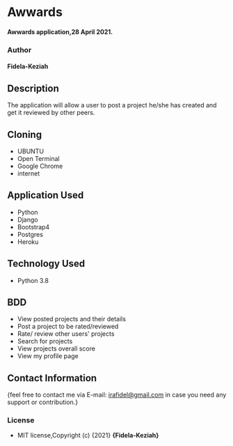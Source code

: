 # Awwards

#### Awwards application,28 April 2021.
### Author

#### Fidela-Keziah

## Description

The application will allow a user to post a project he/she has created and get it reviewed by other peers.

## Cloning

* UBUNTU
* Open Terminal
* Google Chrome
* internet

## Application Used

* Python
* Django
* Bootstrap4
* Postgres
* Heroku

## Technology Used

* Python 3.8

## BDD

* View posted projects and their details
* Post a project to be rated/reviewed
* Rate/ review other users' projects
* Search for projects 
* View projects overall score
* View my profile page

## Contact Information

{feel free to contact me via E-mail: irafidel@gmail.com in case you need any support or contribution.}

### License

* MIT license,Copyright (c) {2021} **{Fidela-Keziah}**
